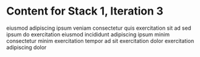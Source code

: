# Content for Stack 1, Iteration 3
eiusmod adipiscing ipsum veniam consectetur quis exercitation sit ad sed ipsum do exercitation eiusmod incididunt adipiscing ipsum minim consectetur minim exercitation tempor ad sit exercitation dolor exercitation adipiscing dolor 
